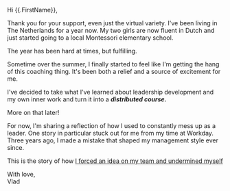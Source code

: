 Hi {{.FirstName}},

Thank you for your support, even just the virtual variety. I've been living in The Netherlands for a year now. My two girls are now fluent in Dutch and just started going to a local Montessori elementary school.

The year has been hard at times, but fulfilling. 

Sometime over the summer, I finally started to feel like I'm getting the hang of this coaching thing. It's been both a relief and a source of excitement for me.

I've decided to take what I've learned about leadership development and my own inner work and turn it into a _**distributed course.**_

More on that later!

For now, I'm sharing a reflection of how I used to constantly mess up as a leader. One story in particular stuck out for me from my time at Workday. Three years ago, I made a mistake that shaped my management style ever since.

This is the story of how [I forced an idea on my team and undermined myself](https://softsideoftech.com/undermining-myself)

With love,  
Vlad